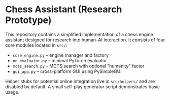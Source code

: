 # Chess Assistant (Research Prototype)

This repository contains a simplified implementation of a chess engine
assistant designed for research into human–AI interaction. It consists of
four core modules located in `src/`:

- `core_engine.py` – engine manager and factory
- `nn_evaluator.py` – minimal PyTorch evaluator
- `mcts_search.py` – MCTS search with optional "humanity" factor
- `gui_app.py` – cross-platform GUI using PySimpleGUI

Helper stubs for potential online integration live in `src/helpers/` and
are disabled by default. A small self-play generator script demonstrates
basic usage.
